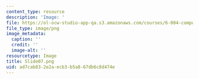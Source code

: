 ```yaml
---
content_type: resource
description: 'Image: '
file: https://ol-ocw-studio-app-qa.s3.amazonaws.com/courses/6-004-computation-structures-spring-2017/ad7cab832e2aecb3b5a867db6c8d474e_Slide07.png
file_type: image/png
image_metadata:
  caption: ''
  credit: ''
  image-alt: ''
resourcetype: Image
title: Slide07.png
uid: ad7cab83-2e2a-ecb3-b5a8-67db6c8d474e
---
```

